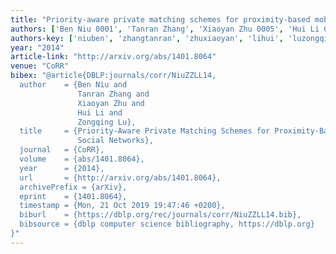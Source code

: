 ```yaml
---
title: "Priority-aware private matching schemes for proximity-based mobile social networks"
authors: ['Ben Niu 0001', 'Tanran Zhang', 'Xiaoyan Zhu 0005', 'Hui Li 0006', 'Zongqing Lu']
authors-key: ['niuben', 'zhangtanran', 'zhuxiaoyan', 'lihui', 'luzongqing']
year: "2014"
article-link: "http://arxiv.org/abs/1401.8064"
venue: "CoRR"
bibex: "@article{DBLP:journals/corr/NiuZZLL14,
  author    = {Ben Niu and
               Tanran Zhang and
               Xiaoyan Zhu and
               Hui Li and
               Zongqing Lu},
  title     = {Priority-Aware Private Matching Schemes for Proximity-Based Mobile
               Social Networks},
  journal   = {CoRR},
  volume    = {abs/1401.8064},
  year      = {2014},
  url       = {http://arxiv.org/abs/1401.8064},
  archivePrefix = {arXiv},
  eprint    = {1401.8064},
  timestamp = {Mon, 21 Oct 2019 19:47:46 +0200},
  biburl    = {https://dblp.org/rec/journals/corr/NiuZZLL14.bib},
  bibsource = {dblp computer science bibliography, https://dblp.org}
}"
---
```

